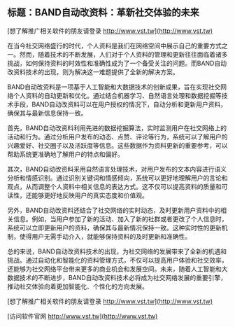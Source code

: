 ## **标题：BAND自动改资料：革新社交体验的未来**

[想了解推广相关软件的朋友请登录 http://www.vst.tw](http://www.vst.tw)

在当今社交网络盛行的时代，个人资料是我们在网络空间中展示自己的重要方式之一。然而，随着技术的不断发展，人们对于个人资料的管理和更新往往面临着诸多挑战，如何保持资料的时效性和准确性成为了一个备受关注的问题。而BAND自动改资料技术的出现，则为解决这一难题提供了全新的解决方案。

BAND自动改资料是一项基于人工智能和大数据技术的创新成果，旨在实现社交网络个人资料的自动更新和优化。通过结合机器学习、自然语言处理和数据挖掘等技术手段，BAND自动改资料可以在用户授权的情况下，自动分析和更新用户资料，确保其与最新信息保持一致。

首先，BAND自动改资料利用先进的数据挖掘算法，实时监测用户在社交网络上的活动和行为。通过分析用户发布的动态、点赞、评论等行为，系统可以了解用户的兴趣爱好、社交圈子以及活跃度等信息。这些数据作为资料更新的重要参考，可以帮助系统更准确地了解用户的特点和偏好。

其次，BAND自动改资料采用自然语言处理技术，对用户发布的文本内容进行语义分析和情感识别。通过识别关键词和情感倾向，系统可以更好地理解用户的言论和观点，从而调整个人资料中相关信息的表达方式。这不仅可以提高资料的质量和可读性，还能够更好地反映用户的真实态度和价值观。

另外，BAND自动改资料还结合了社交网络的实时动态，及时更新用户资料中的相关信息。例如，当用户参加了新的活动、加入了新的社群或者更改了个人信息时，系统可以立即更新用户的资料，确保其与最新情况保持一致。这种实时性的更新机制，使得用户无需手动介入，就能够保持资料的及时更新和准确性。

总的来说，BAND自动改资料技术的出现，为社交网络的发展带来了全新的机遇和挑战。通过自动化和智能化的资料管理方式，不仅可以提高用户体验和社交效率，还能够为社交网络平台带来更多的商业机会和发展空间。未来，随着人工智能和大数据技术的不断进步，BAND自动改资料技术必将成为社交网络发展的重要引擎，推动社交体验向着更加智能化、个性化的方向发展。

[想了解推广相关软件的朋友请登录 http://www.vst.tw](http://www.vst.tw)


[访问软件官网 http://www.vst.tw](http://www.vst.tw)
